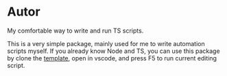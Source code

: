 # Autor
My comfortable way to write and run TS scripts.

This is a very simple package, mainly used for me to write automation scripts myself. If you already know Node and TS, you can use this package by clone the [template](https://github.com/zarmot/autor-workspace), open in vscode, and press F5 to run current editing script.